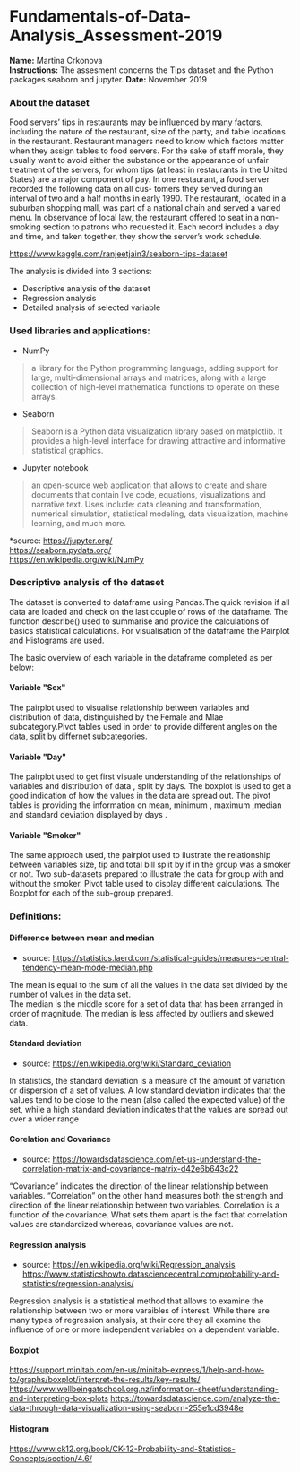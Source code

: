 # Fundamentals-of-Data-Analysis_Assessment-2019

__Name:__ Martina Crkonova<br/>
__Instructions:__ The assesment concerns the Tips dataset and the Python packages seaborn and jupyter.
__Date:__ November 2019

### About the dataset

Food servers’ tips in restaurants may be influenced by many factors, including the nature of the restaurant, size of the party, and table locations in the restaurant. Restaurant managers need to know which factors matter when they assign tables to food servers. For the sake of staff morale, they usually want to avoid either the substance or the appearance of unfair treatment of the servers, for whom tips (at least in restaurants in the United States) are a major component of pay. In one restaurant, a food server recorded the following data on all cus- tomers they served during an interval of two and a half months in early 1990. The restaurant, located in a suburban shopping mall, was part of a national chain and served a varied menu. In observance of local law, the restaurant offered to seat in a non-smoking section to patrons who requested it. Each record includes a day and time, and taken together, they show the server’s work schedule.

https://www.kaggle.com/ranjeetjain3/seaborn-tips-dataset


The analysis is divided into 3 sections:
* Descriptive analysis of the dataset
* Regression analysis 
* Detailed analysis of selected variable



### Used libraries and applications:
* NumPy
>a library for the Python programming language, adding support for large, multi-dimensional arrays and matrices, along with a large collection of high-level mathematical functions to operate on these arrays. 
* Seaborn
>Seaborn is a Python data visualization library based on matplotlib. It provides a high-level interface for drawing attractive and informative statistical graphics.
* Jupyter notebook 
>an open-source web application that allows to create and share documents that contain live code, equations, visualizations and narrative text. Uses include: data cleaning and transformation, numerical simulation, statistical modeling, data visualization, machine learning, and much more.

*source: https://jupyter.org/ <br/>
https://seaborn.pydata.org/<br/>
https://en.wikipedia.org/wiki/NumPy<br/>

### Descriptive analysis of the dataset

The dataset is converted to dataframe using Pandas.The quick revision if all data are loaded and check on the last couple of rows of the dataframe. The function describe() used to summarise and provide the calculations of basics statistical calculations. For visualisation of the dataframe the Pairplot and Histograms are used.

The basic overview of each variable in the dataframe completed as per below:

#### Variable "Sex"

The pairplot used to visualise relationship between variables and distribution of data, distinguished by the Female and Mlae subcategory.Pivot tables used in order to provide different angles on the data, split by differnet subcategories. 

#### Variable "Day"

The pairplot used to get first visuale understanding of the relationships of variables and distribution of data , split by days. The boxplot is used to get a good indication of how the values in the data are spread out. The pivot tables is providing the information on mean, minimum , maximum ,median and standard deviation displayed by days .

#### Variable "Smoker"

The same approach used, the pairplot used to ilustrate the relationship between variables size, tip and total bill split by if in the group was a smoker or not. Two sub-datasets prepared to illustrate the data for group with and without the smoker. Pivot table used to display different calculations. The Boxplot for each of the sub-group prepared.


### Definitions:

#### Difference between mean and median

* source: https://statistics.laerd.com/statistical-guides/measures-central-tendency-mean-mode-median.php

The mean is equal to the sum of all the values in the data set divided by the number of values in the data set.<br/>
The median is the middle score for a set of data that has been arranged in order of magnitude. The median is less affected by outliers and skewed data.

#### Standard deviation

* source: https://en.wikipedia.org/wiki/Standard_deviation

In statistics, the standard deviation is a measure of the amount of variation or dispersion of a set of values. A low standard deviation indicates that the values tend to be close to the mean (also called the expected value) of the set, while a high standard deviation indicates that the values are spread out over a wider range

#### Corelation and Covariance

* source: https://towardsdatascience.com/let-us-understand-the-correlation-matrix-and-covariance-matrix-d42e6b643c22

“Covariance” indicates the direction of the linear relationship between variables. “Correlation” on the other hand measures both the strength and direction of the linear relationship between two variables. Correlation is a function of the covariance. What sets them apart is the fact that correlation values are standardized whereas, covariance values are not. 


#### Regression analysis

* source: https://en.wikipedia.org/wiki/Regression_analysis
https://www.statisticshowto.datasciencecentral.com/probability-and-statistics/regression-analysis/

Regression analysis is a statistical method that allows to examine the relationship between two or more varaibles of interest. While there are many types of regression analysis, at their core they all examine the influence of one or more independent variables on a dependent variable. 

#### Boxplot

https://support.minitab.com/en-us/minitab-express/1/help-and-how-to/graphs/boxplot/interpret-the-results/key-results/
https://www.wellbeingatschool.org.nz/information-sheet/understanding-and-interpreting-box-plots
https://towardsdatascience.com/analyze-the-data-through-data-visualization-using-seaborn-255e1cd3948e

#### Histogram

https://www.ck12.org/book/CK-12-Probability-and-Statistics-Concepts/section/4.6/